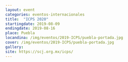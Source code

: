 ```yaml
---
layout: event
categories: eventos-internacionales
title:  "ICPS 2020"
startingdate: 2019-08-09
endingdate: 2019-08-16
place: Puebla
locandina: /img/eventos/2019-ICPS/puebla-portada.jpg
cover: /img/eventos/2019-ICPS/puebla-portada.jpg
gallery:
site: https://scj.org.mx/icps/
---
```

